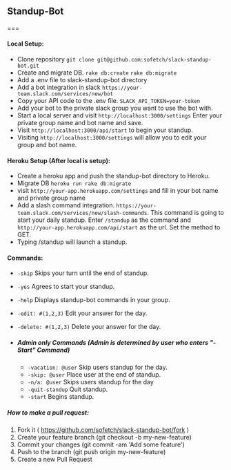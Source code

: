## Standup-Bot

===

#### Local Setup:
  * Clone repository `git clone git@github.com:sofetch/slack-standup-bot.git`
  * Create and migrate DB.  `rake db:create` `rake db:migrate`
  * Add a .env file to slack-standup-bot directory
  * Add a bot integration in slack `https://your-team.slack.com/services/new/bot`
  * Copy your API code to the .env file.  `SLACK_API_TOKEN=your-token`
  * Add your bot to the private slack group you want to use the bot with.
  * Start a local server and visit `http://localhost:3000/settings`  Enter your private group name and bot name and save.
  * Visit `http://localhost:3000/api/start` to begin your standup.
  * Visiting `http://localhost:3000/settings` will allow you to edit your group and bot name.


#### Heroku Setup (After local is setup):
  * Create a heroku app and push the standup-bot directory to Heroku.
  * Migrate DB `heroku run rake db:migrate`
  * visit `http://your-app.herokuapp.com/settings` and fill in your bot name and private group name
  * Add a slash command integration. `https://your-team.slack.com/services/new/slash-commands`. This command is going to start your daily standup.  Enter `/standup` as the command and `http://your-app.herokuapp.com/api/start` as the url.  Set the method to GET.
  * Typing /standup will launch a standup.


#### Commands:
  * `-skip`  Skips your turn until the end of standup.
  * `-yes`   Agrees to start your standup.
  * `-help`  Displays standup-bot commands in your group.
  * `-edit: #(1,2,3)` Edit your answer for the day.
  * `-delete: #(1,2,3)` Delete your answer for the day.

  * ##### Admin only Commands (Admin is determined by user who enters "-Start" Command)
    * `-vacation: @user`  Skip users standup for the day.
    * `-skip: @user`  Place user at the end of standup.
    * `-n/a: @user`   Skips users standup for the day
    * `-quit-standup` Quit standup.
    * `-start` Begins standup.


##### How to make a pull request:

1. Fork it ( https://github.com/sofetch/slack-standup-bot/fork )
2. Create your feature branch (git checkout -b my-new-feature)
3. Commit your changes (git commit -am 'Add some feature')
4. Push to the branch (git push origin my-new-feature)
5. Create a new Pull Request
